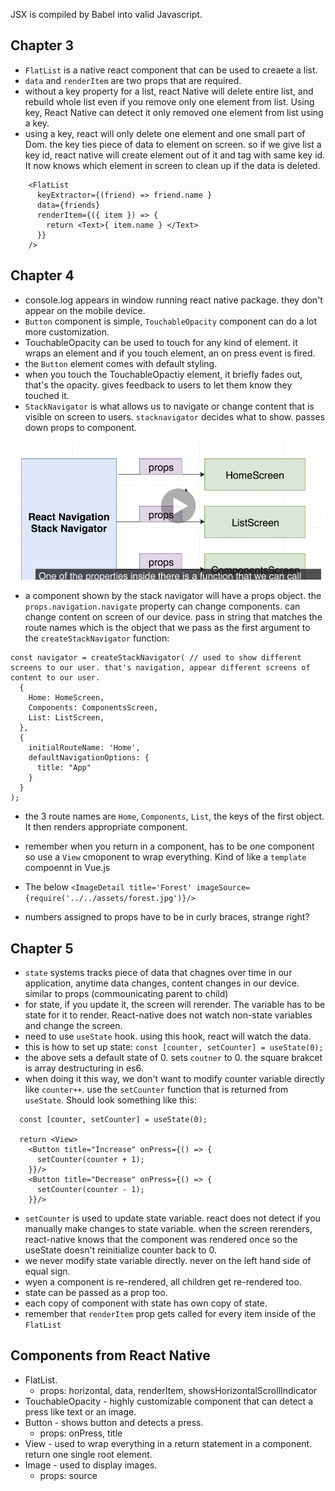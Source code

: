 JSX is compiled by Babel into valid Javascript.

## Chapter 3
- `FlatList` is a native react component that can be used to creaete a list.
- `data` and `renderItem` are two props that are required.
- without a key property for a list, react Native will delete entire list, and rebuild whole list even if you remove only one element from list. Using key, React Native can detect it only removed one element from list using a key.
- using a key, react will only delete one element and one small part of Dom. the key ties piece of data to element on screen. so if we give list a key id, react native will create element out of it and tag with same key id. It now knows which element in screen to clean up if the data is deleted.
```text
    <FlatList
      keyExtractor={(friend) => friend.name }
      data={friends}
      renderItem={({ item }) => {
        return <Text>{ item.name } </Text>
      }}
    />
```

## Chapter 4
- console.log appears in window running react native package. they don't appear on the mobile device.
- `Button` component is simple, `TouchableOpacity` component can do a lot more customization.
- TouchableOpacity can be used to touch for any kind of element. it wraps an element and if you touch element, an on press event is fired.
- the `Button` element comes with default styling.
- when you touch the TouchableOpactiy element, it briefly fades out, that's the opacity. gives feedback to users to let them know they touched it.
- `StackNavigator` is what allows us to navigate or change content that is visible on screen to users. `stacknavigator` decides what to show. passes down props to component.

![stack_navigator](notes_images/chapter_4/stack_navigator.png)
- a component shown by the stack navigator will have a props object. the `props.navigation.navigate` property can change components. can change content on screen of our device. pass in string that matches the route names which is the object that we pass as the first argument to the `createStackNavigator` function:
```text
const navigator = createStackNavigator( // used to show different screens to our user. that's navigation, appear different screens of content to our user.
  {
    Home: HomeScreen,
    Components: ComponentsScreen,
    List: ListScreen,
  },
  {
    initialRouteName: 'Home',
    defaultNavigationOptions: {
      title: "App"
    }
  }
);
```
- the 3 route names are `Home`, `Components`, `List`, the keys of the first object. It then renders appropriate component.
- remember when you return in a component, has to be one component so use a `View` cmoponent to wrap everything. Kind of like a `template` compoennt in Vue.js

- The below
	`<ImageDetail title='Forest' imageSource={require('../../assets/forest.jpg')}/>`
- numbers assigned to props have to be in curly braces, strange right?

## Chapter 5
- `state` systems tracks piece of data that chagnes over time in our application, anytime data changes, content changes in our device. similar to props (commounicating parent to child)
- for state, if you update it, the screen will rerender. The variable has to be state for it to render. React-native does not watch non-state variables and change the screen. 
- need to use `useState` hook. using this hook, react will watch the data.
- this is how to set up state:
  `const [counter, setCounter] = useState(0);`
- the above sets a default state of 0. sets `coutner` to 0. the square brakcet is array destructuring in es6.
- when doing it this way, we don't want to modify counter variable directly like `counter++`. use the `setCounter` function that is returned from `useState`. Should look something like this:

```text
  const [counter, setCounter] = useState(0);

  return <View>
    <Button title="Increase" onPress={() => {
      setCounter(counter + 1);
    }}/>
    <Button title="Decrease" onPress={() => {
      setCounter(counter - 1);
    }}/>
```
- `setCounter` is used to update state variable. react does not detect if you manually make changes to state variable. when the screen rerenders, react-native knows that the component was rendered once so the useState doesn't reinitialize counter back to 0.
- we never modify state variable directly. never on the left hand side of equal sign.
- wyen a component is re-rendered, all children get re-rendered too. 
- state can be passed as a prop too.
- each copy of component with state has own copy of state.
- remember that `renderItem` prop gets called for every item inside of the `FlatList`





















## Components from React Native
- FlatList. 
    - props: horizontal, data, renderItem, showsHorizontalScrollIndicator
- TouchableOpacity - highly customizable component that can detect a press like text or an image.
- Button - shows button and detects a press.
    - props: onPress, title
- View - used to wrap everything in a return statement in a component. return one single root element.
- Image - used to display images.
    - props: source
